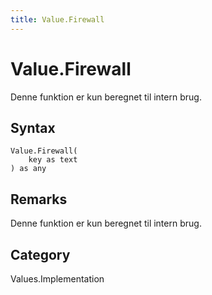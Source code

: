 ```yaml
---
title: Value.Firewall
---
```


# Value.Firewall


Denne funktion er kun beregnet til intern brug.


## Syntax

```powerquery
Value.Firewall(
    key as text
) as any
```


## Remarks

Denne funktion er kun beregnet til intern brug.



## Category
Values.Implementation
